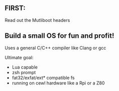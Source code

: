 

## FIRST:
Read out the Mutliboot headers

## Build a small OS for fun and profit!
Uses a general C/C++ compiler like Clang or gcc

Ultimate goal:

- Lua capable
- zsh prompt
- fat32/exfat/ext* compatible fs
- running on cewl hardware like a Rpi or a Z80
